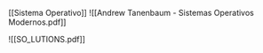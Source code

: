 [[Sistema Operativo]]
![[Andrew Tanenbaum - Sistemas Operativos Modernos.pdf]]

![[SO_LUTIONS.pdf]]
